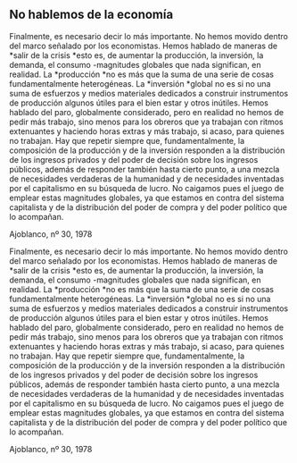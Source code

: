 ## No hablemos de la economía

Finalmente, es necesario decir lo más importante. No hemos movido dentro
del marco señalado por los economistas. Hemos hablado de maneras de
*salir de la crisis *esto es, de aumentar la producción, la inversión,
la demanda, el consumo -magnitudes globales que nada significan, en
realidad. La *producción *no es más que la suma de una serie de cosas
fundamentalmente heterogéneas. La *inversión *global no es si no una
suma de esfuerzos y medios materiales dedicados a construir instrumentos
de producción algunos útiles para el bien estar y otros inútiles. Hemos
hablado del paro, globalmente considerado, pero en realidad no hemos de
pedir más trabajo, sino menos para los obreros que ya trabajan con
ritmos extenuantes y haciendo horas extras y más trabajo, si acaso, para
quienes no trabajan. Hay que repetir siempre que, fundamentalmente, la
composición de la producción y de la inversión responden a la
distribución de los ingresos privados y del poder de decisión sobre los
ingresos públicos, además de responder también hasta cierto punto, a una
mezcla de necesidades verdaderas de la humanidad y de necesidades
inventadas por el capitalismo en su búsqueda de lucro. No caigamos pues
el juego de emplear estas magnitudes globales, ya que estamos en contra
del sistema capitalista y de la distribución del poder de compra y del
poder político que lo acompañan.

Ajoblanco, nº 30, 1978


Finalmente, es necesario decir lo más importante. No hemos movido dentro
del marco señalado por los economistas. Hemos hablado de maneras de
*salir de la crisis *esto es, de aumentar la producción, la inversión,
la demanda, el consumo -magnitudes globales que nada significan, en
realidad. La *producción *no es más que la suma de una serie de cosas
fundamentalmente heterogéneas. La *inversión *global no es si no una
suma de esfuerzos y medios materiales dedicados a construir instrumentos
de producción algunos útiles para el bien estar y otros inútiles. Hemos
hablado del paro, globalmente considerado, pero en realidad no hemos de
pedir más trabajo, sino menos para los obreros que ya trabajan con
ritmos extenuantes y haciendo horas extras y más trabajo, si acaso, para
quienes no trabajan. Hay que repetir siempre que, fundamentalmente, la
composición de la producción y de la inversión responden a la
distribución de los ingresos privados y del poder de decisión sobre los
ingresos públicos, además de responder también hasta cierto punto, a una
mezcla de necesidades verdaderas de la humanidad y de necesidades
inventadas por el capitalismo en su búsqueda de lucro. No caigamos pues
el juego de emplear estas magnitudes globales, ya que estamos en contra
del sistema capitalista y de la distribución del poder de compra y del
poder político que lo acompañan.

Ajoblanco, nº 30, 1978

